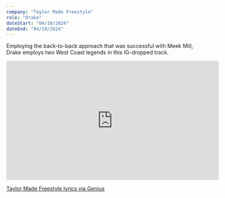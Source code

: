 ```yaml
---
company: "Taylor Made Freestyle"
role: "Drake"
dateStart: "04/19/2024"
dateEnd: "04/19/2024"
---
```


Employing the back-to-back approach that was successful with Meek Mill, Drake employs two West Coast legends in this IG-dropped track.

<iframe width="560" height="315" src="https://www.youtube-nocookie.com/embed/0Flp44_sEIc?si=FkfYzGS3KgVyheAI title="YouTube video player" loading="lazy" frameborder="0" allow="accelerometer; autoplay; clipboard-write; encrypted-media; gyroscope; picture-in-picture; web-share" referrerpolicy="strict-origin-when-cross-origin" allowfullscreen></iframe>

[Taylor Made Freestyle lyrics via Genius](https://genius.com/Drake-taylor-made-freestyle-lyrics)